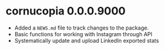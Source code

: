 # cornucopia 0.0.0.9000

* Added a `NEWS.md` file to track changes to the package.
* Basic functions for working with Instagram through API
* Systematically update and upload LinkedIn exported stats
